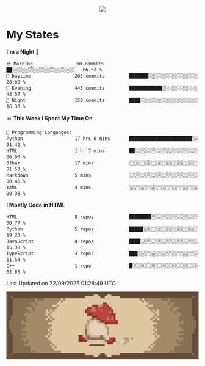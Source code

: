 
<p align="center">
  <a href="https://github.com/kittinan/spotify-github-profile">
    <img src="https://spotify-github-profile.kittinanx.com/api/view?uid=qgiw2ogctywitpjgfj8fu1nq5&cover_image=true&theme=novatorem&show_offline=false&background_color=121212&interchange=false&bar_color=53b14f&bar_color_cover=false" />
  </a>
</p>


# My States

<!--START_SECTION:waka-->
**I'm a Night 🦉** 

```text
🌞 Morning                60 commits          ██░░░░░░░░░░░░░░░░░░░░░░░   06.52 % 
🌆 Daytime                265 commits         ███████░░░░░░░░░░░░░░░░░░   28.80 % 
🌃 Evening                445 commits         ████████████░░░░░░░░░░░░░   48.37 % 
🌙 Night                  150 commits         ████░░░░░░░░░░░░░░░░░░░░░   16.30 % 
```


📊 **This Week I Spent My Time On** 

```text
💬 Programming Languages: 
Python                   17 hrs 6 mins       ███████████████████████░░   91.42 % 
HTML                     1 hr 7 mins         ██░░░░░░░░░░░░░░░░░░░░░░░   06.00 % 
Other                    17 mins             ░░░░░░░░░░░░░░░░░░░░░░░░░   01.53 % 
Markdown                 5 mins              ░░░░░░░░░░░░░░░░░░░░░░░░░   00.46 % 
YAML                     4 mins              ░░░░░░░░░░░░░░░░░░░░░░░░░   00.38 % 
```

**I Mostly Code in HTML** 

```text
HTML                     8 repos             ████████░░░░░░░░░░░░░░░░░   30.77 % 
Python                   5 repos             █████░░░░░░░░░░░░░░░░░░░░   19.23 % 
JavaScript               4 repos             ████░░░░░░░░░░░░░░░░░░░░░   15.38 % 
TypeScript               3 repos             ███░░░░░░░░░░░░░░░░░░░░░░   11.54 % 
C++                      1 repo              █░░░░░░░░░░░░░░░░░░░░░░░░   03.85 % 
```




 Last Updated on 22/09/2025 01:28:49 UTC
<!--END_SECTION:waka-->

<p align="center"> 
  <img src="walking-mushroom.webp" width="945">
</p>

